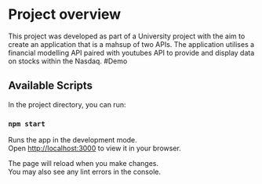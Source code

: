 # Project overview
This project was developed as part of a University project with the aim to create an application that is a mahsup of two APIs. The application utilises a financial modelling API paired with youtubes API to provide and display data on stocks within the Nasdaq.
#Demo


## Available Scripts

In the project directory, you can run:

### `npm start`

Runs the app in the development mode.\
Open [http://localhost:3000](http://localhost:3000) to view it in your browser.

The page will reload when you make changes.\
You may also see any lint errors in the console.
